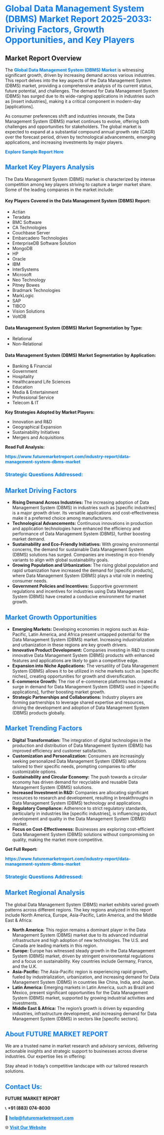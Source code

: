<h1 style="color: #007BFF;">Global Data Management System (DBMS) Market Report 2025-2033: Driving Factors, Growth Opportunities, and Key Players</h1>

<section id="overview">
<h2>Market Report Overview</h2>
<p>The <a href="https://www.futuremarketreport.com/industry-report/data-management-system-dbms-market" style="color: #007BFF; text-decoration: none;"><strong>Global Data Management System (DBMS) Market</strong></a> is witnessing significant growth, driven by increasing demand across various industries. This report delves into the key aspects of the Data Management System (DBMS) market, providing a comprehensive analysis of its current status, future potential, and challenges. The demand for Data Management System (DBMS) has surged due to its wide-ranging applications in industries such as [insert industries], making it a critical component in modern-day [applications].</p>
<p>As consumer preferences shift and industries innovate, the Data Management System (DBMS) market continues to evolve, offering both challenges and opportunities for stakeholders. The global market is expected to expand at a substantial compound annual growth rate (CAGR) over the forecast period, driven by technological advancements, emerging applications, and increasing investments by major players.</p>
</section>

<section id="overview">
<p><a href="https://www.futuremarketreport.com/request-sample/reportId=100660" style="color: #007BFF; text-decoration: none;"><strong>Explore Sample Report Here</strong></a></p>
</section>

<section id="key-players">
<h2 style="color: #007BFF;">Market Key Players Analysis</h2>
<p>The Data Management System (DBMS) market is characterized by intense competition among key players striving to capture a larger market share. Some of the leading companies in the market include:</p>
<h4>Key Players Covered in the Data Management System (DBMS) Report:</h4>
<ul><li>Actian</li><li>Teradata</li><li>BMC Software</li><li>CA Technologies</li><li>Couchbase Server</li><li>Embarcadero Technologies</li><li>EnterpriseDB Software Solution</li><li>MongoDB</li><li>HP</li><li>Oracle</li><li>IBM</li><li>InterSystems</li><li>Microsoft</li><li>Neo Technology</li><li>Pitney Bowes</li><li>Bradmark Technologies</li><li>MarkLogic</li><li>SAP</li><li>TIBCO</li><li>Vision Solutions</li><li>VoltDB</li></ul>
<h4>Data Management System (DBMS) Market Segmentation by Type:</h4>
<ul><li>Relational</li><li>Non-Relational</li></ul>

<h4>Data Management System (DBMS) Market Segmentation by Application:</h4>
<ul><li>Banking &amp; Financial</li><li>Government</li><li>Hospitality</li><li>Healthcareand Life Sciences</li><li>Education</li><li>Media &amp; Entertainment</li><li>Professional Service</li><li>Telecom &amp; IT</li></ul>
<p><strong>Key Strategies Adopted by Market Players:</strong></p>
<ul>
<li>Innovation and R&D</li>
<li>Geographical Expansion</li>
<li>Sustainability Initiatives</li>
<li>Mergers and Acquisitions</li>
</ul>
</section>

<section>
<p><strong>Read Full Analysis: </strong></p><a href="https://www.futuremarketreport.com/industry-report/data-management-system-dbms-market" style="color: #007BFF; text-decoration: none;"><strong>https://www.futuremarketreport.com/industry-report/data-management-system-dbms-market</strong></a>
<h3 style="color: #007BFF;">Strategic Questions Addressed:</h3>
</section>

<section id="driving-factors">
<h2 style="color: #007BFF;">Market Driving Factors</h2>
<ul>
<li><strong>Rising Demand Across Industries:</strong> The increasing adoption of Data Management System (DBMS) in industries such as [specific industries] is a major growth driver. Its versatile applications and cost-effectiveness make it a preferred choice among manufacturers.</li>
<li><strong>Technological Advancements:</strong> Continuous innovations in production and application technologies have enhanced the efficiency and performance of Data Management System (DBMS), further boosting market demand.</li>
<li><strong>Sustainability and Eco-Friendly Initiatives:</strong> With growing environmental concerns, the demand for sustainable Data Management System (DBMS) solutions has surged. Companies are investing in eco-friendly variants to align with global sustainability goals.</li>
<li><strong>Growing Population and Urbanization:</strong> The rising global population and rapid urbanization have increased the demand for [specific products], where Data Management System (DBMS) plays a vital role in meeting consumer needs.</li>
<li><strong>Government Policies and Incentives:</strong> Supportive government regulations and incentives for industries using Data Management System (DBMS) have created a conducive environment for market growth.</li>
</ul>
</section>

<section id="growth-opportunities">
<h2 style="color: #007BFF;">Market Growth Opportunities</h2>
<ul>
<li><strong>Emerging Markets:</strong> Developing economies in regions such as Asia-Pacific, Latin America, and Africa present untapped potential for the Data Management System (DBMS) market. Increasing industrialization and urbanization in these regions are key growth drivers.</li>
<li><strong>Innovative Product Development:</strong> Companies investing in R&D to create innovative Data Management System (DBMS) products with enhanced features and applications are likely to gain a competitive edge.</li>
<li><strong>Expansion into Niche Applications:</strong> The versatility of Data Management System (DBMS) allows it to be utilized in niche markets such as [specific niches], creating opportunities for growth and diversification.</li>
<li><strong>E-commerce Growth:</strong> The rise of e-commerce platforms has created a surge in demand for Data Management System (DBMS) used in [specific applications], further boosting market growth.</li>
<li><strong>Strategic Partnerships and Collaborations:</strong> Industry players are forming partnerships to leverage shared expertise and resources, driving the development and adoption of Data Management System (DBMS) products globally.</li>
</ul>
</section>

<section id="trending-factors">
<h2 style="color: #007BFF;">Market Trending Factors</h2>
<ul>
<li><strong>Digital Transformation:</strong> The integration of digital technologies in the production and distribution of Data Management System (DBMS) has improved efficiency and customer satisfaction.</li>
<li><strong>Customization and Personalization:</strong> Consumers are increasingly seeking personalized Data Management System (DBMS) solutions tailored to their specific needs, prompting companies to offer customizable options.</li>
<li><strong>Sustainability and Circular Economy:</strong> The push towards a circular economy has driven demand for recyclable and reusable Data Management System (DBMS) solutions.</li>
<li><strong>Increased Investment in R&D:</strong> Companies are allocating significant resources to research and development, resulting in breakthroughs in Data Management System (DBMS) technology and applications.</li>
<li><strong>Regulatory Compliance:</strong> Adherence to strict regulatory standards, particularly in industries like [specific industries], is influencing product development and quality in the Data Management System (DBMS) market.</li>
<li><strong>Focus on Cost-Effectiveness:</strong> Businesses are exploring cost-efficient Data Management System (DBMS) solutions without compromising on quality, making the market more competitive.</li>
</ul>
</section>

<section>
<p><strong>Get Full Report: </strong></p><a href="https://www.futuremarketreport.com/industry-report/data-management-system-dbms-market" style="color: #007BFF; text-decoration: none;"><strong>https://www.futuremarketreport.com/industry-report/data-management-system-dbms-market</strong></a>
<h3 style="color: #007BFF;">Strategic Questions Addressed:</h3>
</section>


<section id="regional-analysis">
<h2 style="color: #007BFF;">Market Regional Analysis</h2>
<p>The global Data Management System (DBMS) market exhibits varied growth patterns across different regions. The key regions analyzed in this report include North America, Europe, Asia-Pacific, Latin America, and the Middle East & Africa:</p>
<ul>
<li><strong>North America:</strong> This region remains a dominant player in the Data Management System (DBMS) market due to its advanced industrial infrastructure and high adoption of new technologies. The U.S. and Canada are leading markets in this region.</li>
<li><strong>Europe:</strong> Europe has witnessed steady growth in the Data Management System (DBMS) market, driven by stringent environmental regulations and a focus on sustainability. Key countries include Germany, France, and the U.K.</li>
<li><strong>Asia-Pacific:</strong> The Asia-Pacific region is experiencing rapid growth, fueled by industrialization, urbanization, and increasing demand for Data Management System (DBMS) in countries like China, India, and Japan.</li>
<li><strong>Latin America:</strong> Emerging markets in Latin America, such as Brazil and Mexico, present significant opportunities for the Data Management System (DBMS) market, supported by growing industrial activities and investments.</li>
<li><strong>Middle East & Africa:</strong> The region’s growth is driven by expanding industries, infrastructure development, and increasing demand for Data Management System (DBMS) in sectors like [specific sectors].</li>
</ul>
</section>

<footer>
<h2 style="color: #007BFF;">About FUTURE MARKET REPORT</h2>
<p>We are a trusted name in market research and advisory services, delivering actionable insights and strategic support to businesses across diverse industries. Our expertise lies in offering:</p>

<p>Stay ahead in today’s competitive landscape with our tailored research solutions.</p>

<h2 style="color: #007BFF;">Contact Us:</h2>
<p><strong>FUTURE MARKET REPORT</strong></p>
<p>📞 <strong>+91 (883) 074-8030</strong></p>
<p>📧 <strong><a href="mailto:help@futuremarketreport.com" style="color: #007BFF;">help@futuremarketreport.com</a></strong></p>
<p>🌐 <strong><a href="https://www.futuremarketreport.com/" style="color: #007BFF;">Visit Our Website</a></strong></p>
</footer>